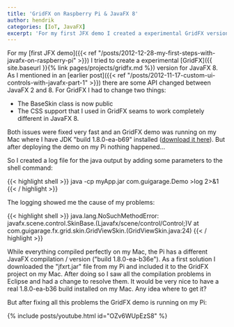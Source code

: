```yaml
---
title: 'GridFX on Raspberry Pi & JavaFX 8'
author: hendrik
categories: [IoT, JavaFX]
excerpt: 'For my first JFX demo I created a experimental GridFX version for JavaFX 8.'
---
```

For my [first JFX demo]({{< ref "/posts/2012-12-28-my-first-steps-with-javafx-on-raspberry-pi" >}}) I tried to create a experimental [GridFX]({{ site.baseurl }}{% link pages/projects/gridfx.md %}) version for JavaFX 8. As I mentioned in an [earlier post]({{< ref "/posts/2012-11-17-custom-ui-controls-with-javafx-part-1" >}}) there are some API changed between JavaFX 2 and 8. For GridFX I had to change two things:

* The BaseSkin class is now public
* The CSS support that I used in GridFX seams to work completely different in JavaFX 8.

Both issues were fixed very fast and an GridFX demo was running on my Mac where I have JDK "build 1.8.0-ea-b69" installed ([download it here](http://jdk8.java.net/download.html)). But after deploying the demo on my Pi nothing happened...

So I created a log file for the java output by adding some parameters to the shell command:

{{< highlight shell >}}
java -cp myApp.jar com.guigarage.Demo >log 2>&1
{{< / highlight >}}

The logging showed me the cause of my problems:

{{< highlight shell >}}
java.lang.NoSuchMethodError: javafx.scene.control.SkinBase.(Ljavafx/scene/control/Control;)V at com.guigarage.fx.grid.skin.GridViewSkin.(GridViewSkin.java:24)
{{< / highlight >}}

While everything compiled perfectly on my Mac, the Pi has a different JavaFX compilation / version ("build 1.8.0-ea-b36e"). As a first solution I downloaded the "jfxrt.jar" file from my Pi and included it to the GridFX project on my Mac. After doing so I saw all the compilation problems in Eclipse and had a change to resolve them. It would be very nice to have a real 1.8.0-ea-b36 build installed on my Mac. Any idea where to get it?

But after fixing all this problems the GridFX demo is running on my Pi:

{% include posts/youtube.html id="OZv6WUpEzS8" %}
